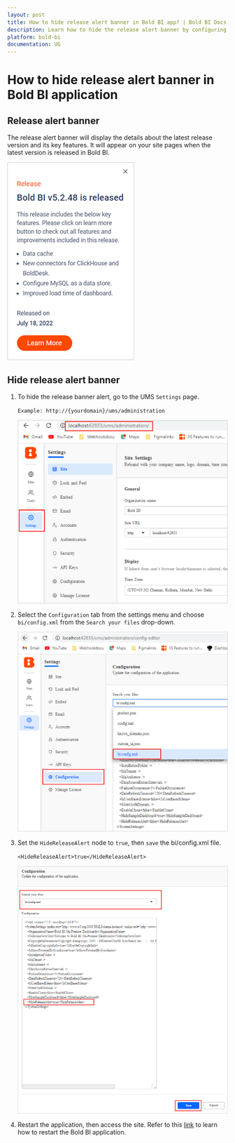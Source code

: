 ```yaml
---
layout: post
title: How to hide release alert banner in Bold BI app? | Bold BI Docs
description: Learn how to hide the release alert banner by configuring a node on the BI configuration file in the Bold BI application.
platform: bold-bi
documentation: UG
---
```

# How to hide release alert banner in Bold BI application

## Release alert banner

The release alert banner will display the details about the latest release version and its key features. It will appear on your site pages when the latest version is released in Bold BI.

![Release Banner](/static/assets/faq/images/release-banner.png)

## Hide release alert banner

1. To hide the release banner alert, go to the UMS `Settings` page.

    `Example: http://{yourdomain}/ums/administration`

    ![UMS Settings](/static/assets/faq/images/ums-settings.png)

2. Select the `Configuration` tab from the settings menu and choose `bi/config.xml` from the `Search your files` drop-down.

    ![UMS BI Config](/static/assets/faq/images/ums-bi-config.png)

3. Set the `HideReleaseAlert` node to `true`, then `save` the bi/config.xml file.

    `<HideReleaseAlert>true</HideReleaseAlert>`

    ![Hide Release Alert](/static/assets/faq/images/hide-release-alert.png)

4. Restart the application, then access the site. Refer to this [link](/faq/how-to-restart-the-bold-bi-embedded-application/) to learn how to restart the Bold BI application.

